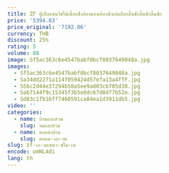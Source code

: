 ```yaml
---
title: ZF ตู้เก็บแซนวิชไม้เนื้อแข็งห้องนอนห้องนั่งเล่นล็อกลิ้นชักลิ้นชักลิ้นชัก
price: '5394.03'
price_original: '7192.06'
currency: THB
discount: 25%
rating: 5
volume: 88
image: Sf5ac363c6e4547babf0bcf8037649048a.jpg
images:
  - Sf5ac363c6e4547babf0bcf8037649048a.jpg
  - Sa34dd2271a114f059424d57efa13a4ffF.jpg
  - S56c2d44e37294b58a5ee9ad03cb705d38.jpg
  - Sab7144f9c15345f3b5e8dc67d8d77b52o.jpg
  - Sd83c1fb16ff7460591ca84ea1d3911db5.jpg
video: ''
categories:
  - name: บ้านและสวน
    slug: านและสวน
  - name: ตกแต่งบ้าน
    slug: ตกแต-งบ-าน
slug: zf-เก-บแซนว-ชไม-เน
encode: omNL4di
lang: th
---
```

  